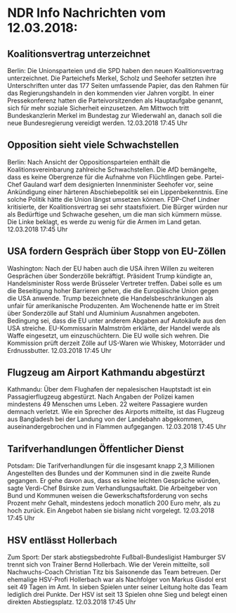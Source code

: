 # NDR Info Nachrichten vom 12.03.2018:


## Koalitionsvertrag unterzeichnet
Berlin:	Die Unionsparteien und die SPD haben den neuen Koalitionsvertrag unterzeichnet. Die Parteichefs Merkel, Scholz und Seehofer setzten ihre Unterschriften unter das 177 Seiten umfassende Papier, das den Rahmen für das Regierungshandeln in den kommenden vier Jahren vorgibt. In einer Pressekonferenz hatten die Parteivorsitzenden als Hauptaufgabe genannt, sich für mehr soziale Sicherheit einzusetzen. Am Mittwoch tritt Bundeskanzlerin Merkel im Bundestag zur Wiederwahl an, danach soll die neue Bundesregierung vereidigt werden. 12.03.2018 17:45 Uhr 

## Opposition sieht viele Schwachstellen
Berlin: Nach Ansicht der Oppositionsparteien enthält die Koalitionsvereinbarung zahlreiche Schwachstellen. Die AfD bemängelte, dass es keine Obergrenze für die Aufnahme von Flüchtlingen gebe. Partei-Chef Gauland warf dem designierten Innenminister Seehofer vor, seine Ankündigung einer härteren Abschiebepolitik sei ein Lippenbekenntnis. Eine solche Politik hätte die Union längst umsetzen können. FDP-Chef Lindner kritisierte, der Koalitionsvertrag sei sehr staatsfixiert. Die Bürger würden nur als Bedürftige und Schwache gesehen, um die man sich kümmern müsse. Die Linke beklagt, es werde zu wenig für die Armen im Land getan. 12.03.2018 17:45 Uhr 

## USA fordern Gespräch über Stopp von EU-Zöllen
Washington: Nach der EU haben auch die USA ihren Willen zu weiteren Gesprächen über Sonderzölle bekräftigt. Präsident Trump kündigte an, Handelsminister Ross werde Brüsseler Vertreter treffen. Dabei solle es um die Beseitigung hoher Barrieren gehen, die die Europäische Union gegen die USA anwende. Trump bezeichnete die Handelsbeschränkungen als unfair für amerikanische Produzenten. Am Wochenende hatte er im Streit über Sonderzölle auf Stahl und Aluminium Ausnahmen angeboten. Bedingung sei, dass die EU unter anderem Abgaben auf Autokäufe aus den USA streiche. EU-Kommissarin Malmström erklärte, der Handel werde als Waffe eingesetzt, um einzuschüchtern. Die EU wolle sich wehren. Die Kommission prüft derzeit Zölle auf US-Waren wie Whiskey, Motorräder und Erdnussbutter. 12.03.2018 17:45 Uhr 

## Flugzeug am Airport Kathmandu abgestürzt
Kathmandu: Über dem Flughafen der nepalesischen Hauptstadt ist ein Passagierflugzeug abgestürzt. Nach Angaben der Polizei kamen mindestens 49 Menschen ums Leben. 22 weitere Passagiere wurden demnach verletzt. Wie ein Sprecher des Airports mitteilte, ist das Flugzeug aus Bangladesh bei der Landung von der Landebahn abgekommen, auseinandergebrochen und in Flammen aufgegangen. 12.03.2018 17:45 Uhr 

## Tarifverhandlungen Öffentlicher Dienst
Potsdam: Die Tarifverhandlungen für die insgesamt knapp 2,3 Millionen Angestellten des Bundes und der Kommunen sind in die zweite Runde gegangen. Er gehe davon aus, dass es keine leichten Gespräche würden, sagte Verdi-Chef Bsirske zum Verhandlungsauftakt. Die Arbeitgeber von Bund und Kommunen weisen die Gewerkschaftsforderung von sechs Prozent mehr Gehalt, mindestens jedoch monatlich 200 Euro mehr, als zu hoch zurück. Ein Angebot haben sie bislang nicht vorgelegt. 12.03.2018 17:45 Uhr 

## HSV entlässt Hollerbach
Zum Sport: Der stark abstiegsbedrohte Fußball-Bundesligist Hamburger SV trennt sich von Trainer Bernd Hollerbach. Wie der Verein mitteilte, soll Nachwuchs-Coach Christian Titz bis Saisonende das Team betreuen. Der ehemalige HSV-Profi Hollerbach war als Nachfolger von Markus Gisdol erst seit 49 Tagen im Amt. In sieben Spielen unter seiner Leitung holte das Team lediglich drei Punkte. Der HSV ist seit 13 Spielen ohne Sieg und belegt einen direkten Abstiegsplatz. 12.03.2018 17:45 Uhr 
